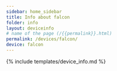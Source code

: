 ```yaml
---
sidebar: home_sidebar
title: Info about falcon
folder: info
layout: deviceinfo
# name of the page (/{{permalink}}.html)
permalink: /devices/falcon/
device: falcon
---
```

{% include templates/device_info.md %}
